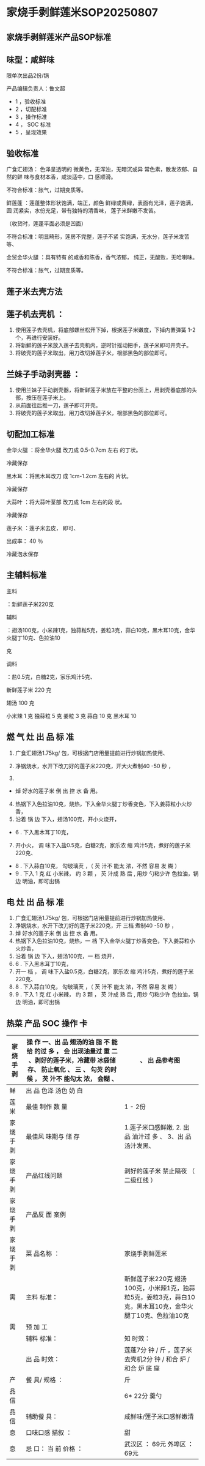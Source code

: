 # 家烧手剥鲜莲米SOP20250807

<!-- image -->

## 家烧手剥鲜莲米产品SOP标准

## 味型：咸鲜味

限单次出品2份/锅

产品编辑负责人：鲁文超

<!-- image -->

- 1 ，验收标准
- 2 ，切配标准
- 3 ，操作标准
- 4 ， SOC 标准
- 5 ，呈现效果

<!-- image -->

## 验收标准

<!-- image -->

广食汇翅汤： 色泽呈透明的 微黄色，无浑浊，无暗沉或异 常色素，散发浓郁、自然的鲜 味与食材本香，咸淡适中，口 感顺滑。

不符合标准：胀气，过期变质等。

<!-- image -->

鲜莲蓬 ：莲蓬整体形状饱满，端正，颜色 鲜绿或黄绿，表面有光泽，莲子饱满，圆 润紧实，水份充足，带有独特的清香味， 莲子米鲜嫩不发苦。

（收货时，莲蓬平面必须是凹面）

不符合标准：明显畸形，莲房不完整，莲子不紧 实饱满，无水分，莲子米发苦等、

<!-- image -->

金贸金华火腿 ：具有特有 的咸香和陈香，香气浓郁， 纯正，无酸败，无哈喇味。

不符合标准：胀气，过期变质等。

## 莲子米去壳方法

<!-- image -->

<!-- image -->

## 莲子机去壳机 ：

1. 使用莲子去壳机，将底部螺丝松开下掉，根据莲子米嫩度，下掉内置弹簧 1-2 个，再进行安装好。
2. 将新鲜的莲子米放入莲子去壳机内，逆时针摇动把手，莲子米即可开壳子。
3. 将破壳的莲子米取出，用刀改切掉莲子米，根部黑色的部位即可。

<!-- image -->

<!-- image -->

## 兰妹子手动剥壳器 ：

1. 使用兰妹子手动剥壳器，将新鲜莲子米放在平整的台面上，用剥壳器底部的头部，按压在莲子米上。
2. 从前面往后推一刀，莲子即可开壳。
3. 将破壳的莲子米取出，用刀改切掉莲子米，根部黑色的部位即可。

<!-- image -->

<!-- image -->

<!-- image -->

<!-- image -->

<!-- image -->

<!-- image -->

<!-- image -->

<!-- image -->

## 切配加工标准

<!-- image -->

金华火腿 ：将金华火腿 改刀成 0.5-0.7cm 左右 的丁状。

冷藏保存

<!-- image -->

黑木耳 ：将黑木耳改刀 成 1cm-1.2cm 左右的 片状。

冷藏保存

<!-- image -->

大蒜叶 ：将大蒜叶茎部 改刀成 1cm 左右的段 状。

冷藏保存

<!-- image -->

莲子米 ：莲子米去皮， 即可、

出成率： 40 ％

冷藏泡水保存

## 主辅料标准

主料

：新鲜莲子米220克

辅料

：翅汤100克，小米辣1克，独蒜粒5克，姜粒3克，蒜白10克，黑木耳10克，金华火腿丁10克、色拉油10

克

调料

：盐0.5克，白糖2克，家乐鸡汁5克、

<!-- image -->

新鲜莲子米 220 克

<!-- image -->

翅汤 100 克

<!-- image -->

小米辣 1 克 独蒜粒 5 克 姜粒 3 克 蒜白 10 克 黑木耳 10

<!-- image -->

## 燃 气 灶 出 品 标 准

1. 广食汇翅汤1.75kg/ 包，可根据门店用量提前进行炒锅加热使用、
2. 净锅烧水，水开下改刀好的莲子米220克，开大火煮制40 -50 秒 ，

3.

- 焯 好水的莲子米 倒 出 控 水 备 用。
4. 热锅下入色拉油10克，烧热，下入金华火腿丁炒香变色，下入姜蒜粒小火炒香，
5. 沿着 锅 边 下入，翅汤100克，开小火烧开，
- 6 . 下入黑木耳丁10克，
7. 开小火， 调 味下入盐0.5克，白糖2克，家乐浓 缩 鸡汁5克，煮好的莲子米220克、
- 8 . 下入蒜白10克， 勾玻璃芡 ，（ 芡 汁不 能太 浓，不然 容易 发 糊 ）
- 9 . 下入 1 克 红 小米辣， 约 3 颗 ， 芡 汁成 熟 后 , 用炒 勺粘少许 色拉油，锅 边 明油，即可出锅

<!-- image -->

## 电 灶 出 品 标 准

1. 广食汇翅汤1.75kg/ 包，可根据门店用量提前进行炒锅加热使用、
2. 净锅烧水，水开下改刀好的莲子米220克，开 三档 煮制40 -50 秒 ，
3. 焯 好水的莲子米 倒 出 控 水 备 用。
4. 热锅下入色拉油10克，烧热，一 档 下入金华火腿丁炒香变色，下入姜蒜粒小火炒香，
5. 沿着 锅 边 下入，翅汤100克，一 档 烧开，
6. 6 . 下入黑木耳丁10克，
7. 开一 档 ， 调 味下入盐0.5克，白糖2克，家乐浓 缩 鸡汁5克，煮好的莲子米220克、
8. 8 . 下入蒜白10克， 勾玻璃芡 ，（ 芡 汁不 能太 浓，不然 容易 发 糊 ）
9. 9 . 下入 1 克 红 小米辣， 约 3 颗 ， 芡 汁成 熟 后 , 用炒 勺粘少许 色拉油，锅 边 明油，即可出锅

## 热菜 产品 SOC 操作 卡

| 家 烧 手 剥   | 操 作 一、出 品 翅汤的油 脂 不 能给 的过 多 ， 会 出现油量过 重 二 、剥好的莲子米，冷藏带 冰袋储 存、 防止氧化 、 三 、 勾芡 的时 候 ， 芡 汁不 能勾太 浓， 会糊 、   | 、 出 品参考图                                                       |
|-----------|-----------------------------------------------------------------------------------------------------|----------------------------------------------------------------|
| 鲜         | 出 品 色泽 汤色 奶 白                                                                                       |                                                                |
| 莲 米       | 最佳 制作 数 量                                                                                           | 1 - 2份                                                         |
| 家 烧 手 剥   | 最佳风 味期与 储 存                                                                                         | 1.莲子米口感鲜嫩. 2. 出 品 油汁过 多 、 3、出 品 汤汁发黑、                          |
| 家 烧 手 剥   | 产品红线问题                                                                                              | 剥好的莲子米 禁止隔夜 （ 二级红线 ）                                           |
| 家 烧 手 剥   | 产品反 面 案例                                                                                            |                                                                |
| 家 烧 手 剥   | 菜 品名称 ：                                                                                             | 家烧手剥鲜莲米                                                        |
| 需         | 主料 标准：                                                                                              | 新鲜莲子米220克 翅汤100克，小米辣1克，独蒜粒5克，姜粒3克，蒜白10克，黑木耳10克，金华火腿丁10克、色拉油10克 |
| 需         | 预 加 工                                                                                               |                                                                |
|           | 辅料 标准：                                                                                              | 知 时效：                                                          |
|           | 出 品 时效：                                                                                             | 莲蓬7分 钟 / 斤 ，莲子米去壳机2分 钟 / 和合 炉 /和合 炉 底 座                        |
| 产         | 餐 具/ 规格 ：                                                                                           | 斤                                                              |
| 品 信       |                                                                                                     | 6* 22分 羹勺                                                      |
| 品 信       | 辅助餐 具：                                                                                              | 咸鲜味/莲子米口感鲜嫩清                                                   |
| 息         | 口味口感 描叙 ：                                                                                           | 甜                                                              |
| 息         | 忌 口： 当 前 价格 ：                                                                                       | 武汉区 ： 69元 外埠区 ： 69元                                            |

<!-- image -->

<!-- image -->

<!-- image -->

<!-- image -->

<!-- image -->

<!-- image -->

<!-- image -->
